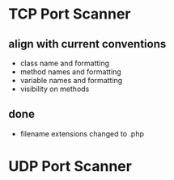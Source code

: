 

# TCP Port Scanner #

## align with current conventions ##

- class name and formatting
- method names and formatting
- variable names and formatting
- visibility on methods

## done ##

- filename extensions changed to .php



# UDP Port Scanner



